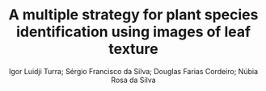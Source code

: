 ---
paperId: 6
author: Igor Luidji Turra; Sérgio Francisco da Silva; Douglas Farias Cordeiro; Núbia Rosa da Silva
title: A multiple strategy for plant species identification using images of leaf texture
pdf: paper_06.pdf
poster: poster_6.png
pitch: https://slideslive.com/38962874/a-multiple-strategy-for-plant-species-identification-using-images-of-leaf-texture?ref=account-folder-87716-folders
type: Oral
topic: computer vision
category: Extended Abstract
link: --
conference: icml
year: 2021
tags: icml-2021
---